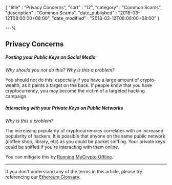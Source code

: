 {
"title"       : "Privacy Concerns",
"sort"        : "12",
"category"    : "Common Scams",
"description" : "Common Scams",
"date_published" : "2018-03-12T08:00:00+08:00",
"date_modified"  : "2018-03-12T08:00:00+08:00"
}

---%


## Privacy Concerns

##### Posting your Public Keys on Social Media

*Why should you not do this? Why is this a problem?*

You should not do this, especially if you have a large amount of crypto-wealth, as it paints a target on the back. If people know that you have cryptocurrency, you may become the victim of a targeted hacking campaign.

##### Interacting with your Private Keys on Public Networks

*Why is this a problem?*

The increasing popularity of cryptocurrencies correlates with an increased popularity of hackers. It is possible that anyone on the same public network (coffee shop, library, etc) as you could be packet sniffing. Your private keys could be sniffed if you're interacting with them online.

You can mitigate this by [Running MyCrypto Offline](https://support.mycrypto.com/offline/running-mycrypto-locally.html).

-----

If you don't understand any of the terms in this article, please try referencing our [Ethereum Glossary](https://support.mycrypto.com/getting-started/ethereum-glossary.html).
